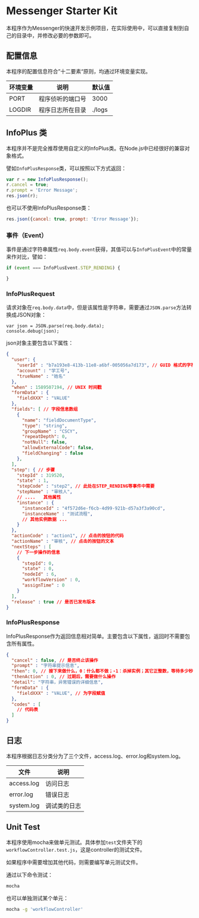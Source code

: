 # Messenger Starter Kit

本程序作为Messenger的快速开发示例项目，在实际使用中，可以直接复制到自己的目录中，并修改必要的参数即可。

## 配置信息

本程序的配置信息符合”十二要素“原则，均通过环境变量实现。

环境变量 | 说明 | 默认值
-- | -- | --
PORT | 程序侦听的端口号 | 3000
LOGDIR | 程序日志所在目录 | ./logs

## InfoPlus 类

本程序并不是完全推荐使用自定义的InfoPlus类。在Node.js中已经很好的兼容对象格式。

譬如`InfoPlusResponse`类，可以按照以下方式返回：

```javascript
var r = new InfoPlusResponse();
r.cancel = true;
r.prompt = 'Error Message';
res.json(r);
```

也可以不使用InfoPlusResponse类：

```javascript
res.json({cancel: true, prompt: 'Error Message'});
```

### 事件（Event）

事件是通过字符串属性`req.body.event`获得，其值可以与`InfoPlusEvent`中的常量来作对比，譬如：

```javascript
if (event === InfoPlusEvent.STEP_RENDING) {

}
```

### InfoPlusRequest

请求对象在`req.body.data`中，但是该属性是字符串，需要通过`JSON.parse`方法转换成JSON对象：

```
var json = JSON.parse(req.body.data);
console.debug(json);
```

json对象主要包含以下属性：

```json
{
  "user": {
    "userId" : "b7a193e8-413b-11e8-a6bf-005056a7d173", // GUID 格式的字符串
    "account" : "学工号",
    "trueName" : "姓名"
  },
  "when" : 1589507194, // UNIX 时间戳
  "formData" : {
    "fieldXXX" : "VALUE"
  },
  "fields": [ // 字段信息数组
    {
      "name": "fieldDocumentType",
      "type": "string",
      "groupName" : "CSCY",
      "repeatDepth": 0,
      "notNull": false,
      "allowExternalCode": false,
      "fieldChanging" : false
    },
  ],
  "step": { // 步骤
    "stepId" : 319520,
    "state" : 1,
    "stepCode" : "step2", // 此处在STEP_RENDING等事件中需要
    "stepName" : "审核人",
    // ....   其他属性
    "instance" : {
      "instanceId" : "4f572d6e-f6cb-4d99-921b-d57a3f3a90cd",
      "instanceName" : "测试流程",
      // 其他实例数据 ...
    }
  },
  "actionCode" : "action1", // 点击的按钮的代码
  "actionName" : "审核", // 点击的按钮的文本
  "nextSteps" : [
    // 下一步操作的信息 
    {
      "stepId": 0,
      "state" : 0,
      "nodeId" : 6,
      "workflowVersion" : 0,
      "assignTime" : 0
    }
  ],
  "release" : true // 是否已发布版本
}
```

### InfoPlusResponse

InfoPlusResponse作为返回信息相对简单。主要包含以下属性，返回时不需要包含所有属性。

```JSON
{
  "cancel" : false, // 是否终止该操作
  "prompt" : "字符串提示信息",
  "then": 0, // 接下来做什么，0：什么都不做；-1：杀掉实例；其它正整数，等待多少秒
  "thenAction" : 0, // 过期后，需要做什么操作
  "detail": "字符串，异常错误的详细信息",
  "formData" : {
    "fieldXXX" : "VALUE", // 为字段赋值
  },
  "codes" : [
    // 代码表
  ]
}
```

## 日志

本程序根据日志分类分为了三个文件，access.log、error.log和system.log。

| 文件 | 说明 |
| - | - |
| access.log | 访问日志 |
| error.log | 错误日志 |
| system.log | 调试类的日志 |

## Unit Test

本程序使用mocha来做单元测试。具体参加`test`文件夹下的`workflowController.test.js`，这是controller的测试文件。

如果程序中需要增加其他代码，则需要编写单元测试文件。

通过以下命令测试：

```bash
mocha 
```

也可以单独测试某个单元：

```bash
mocha -g 'workflowController'
```
